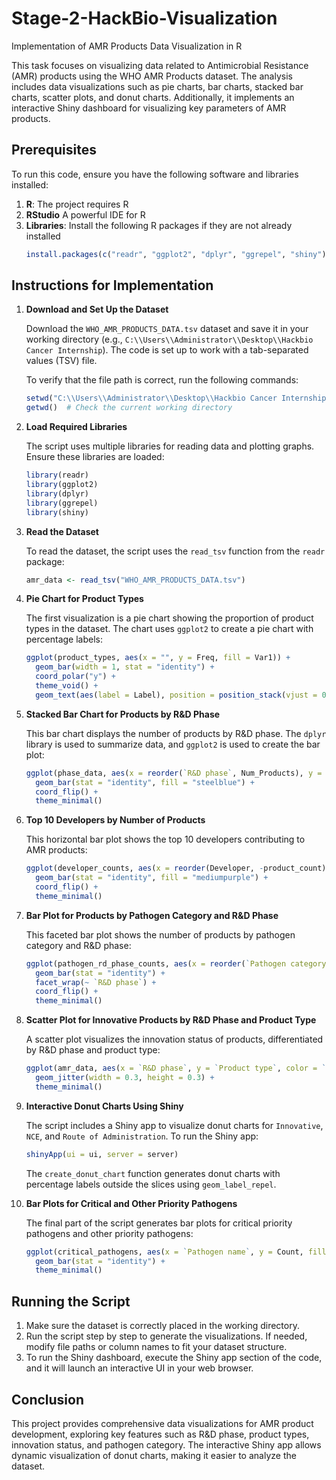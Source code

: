 # Stage-2-HackBio-Visualization
Implementation of AMR Products Data Visualization in R

This task focuses on visualizing data related to Antimicrobial Resistance (AMR) products using the WHO AMR Products dataset. The analysis includes data visualizations such as pie charts, bar charts, stacked bar charts, scatter plots, and donut charts. Additionally, it implements an interactive Shiny dashboard for visualizing key parameters of AMR products.

## Prerequisites

To run this code, ensure you have the following software and libraries installed:

1. **R**: The project requires R
2. **RStudio**  A powerful IDE for R
3. **Libraries**: Install the following R packages if they are not already installed
   ```R
   install.packages(c("readr", "ggplot2", "dplyr", "ggrepel", "shiny"))
   ```

## Instructions for Implementation

1. **Download and Set Up the Dataset**

   Download the `WHO_AMR_PRODUCTS_DATA.tsv` dataset and save it in your working directory (e.g., `C:\\Users\\Administrator\\Desktop\\Hackbio Cancer Internship`). The code is set up to work with a tab-separated values (TSV) file.

   To verify that the file path is correct, run the following commands:

   ```R
   setwd("C:\\Users\\Administrator\\Desktop\\Hackbio Cancer Internship")  # Set the working directory
   getwd()  # Check the current working directory
   ```

2. **Load Required Libraries**

   The script uses multiple libraries for reading data and plotting graphs. Ensure these libraries are loaded:

   ```R
   library(readr)
   library(ggplot2)
   library(dplyr)
   library(ggrepel)
   library(shiny)
   ```

3. **Read the Dataset**

   To read the dataset, the script uses the `read_tsv` function from the `readr` package:

   ```R
   amr_data <- read_tsv("WHO_AMR_PRODUCTS_DATA.tsv")
   ```

4. **Pie Chart for Product Types**

   The first visualization is a pie chart showing the proportion of product types in the dataset. The chart uses `ggplot2` to create a pie chart with percentage labels:

   ```R
   ggplot(product_types, aes(x = "", y = Freq, fill = Var1)) +
     geom_bar(width = 1, stat = "identity") +
     coord_polar("y") +
     theme_void() +
     geom_text(aes(label = Label), position = position_stack(vjust = 0.5))
   ```

5. **Stacked Bar Chart for Products by R&D Phase**

   This bar chart displays the number of products by R&D phase. The `dplyr` library is used to summarize data, and `ggplot2` is used to create the bar plot:

   ```R
   ggplot(phase_data, aes(x = reorder(`R&D phase`, Num_Products), y = Num_Products)) +
     geom_bar(stat = "identity", fill = "steelblue") +
     coord_flip() +
     theme_minimal()
   ```

6. **Top 10 Developers by Number of Products**

   This horizontal bar plot shows the top 10 developers contributing to AMR products:

   ```R
   ggplot(developer_counts, aes(x = reorder(Developer, -product_count), y = product_count)) +
     geom_bar(stat = "identity", fill = "mediumpurple") +
     coord_flip() +
     theme_minimal()
   ```

7. **Bar Plot for Products by Pathogen Category and R&D Phase**

   This faceted bar plot shows the number of products by pathogen category and R&D phase:

   ```R
   ggplot(pathogen_rd_phase_counts, aes(x = reorder(`Pathogen category`, count), y = count, fill = `Pathogen category`)) +
     geom_bar(stat = "identity") +
     facet_wrap(~ `R&D phase`) +
     coord_flip() +
     theme_minimal()
   ```

8. **Scatter Plot for Innovative Products by R&D Phase and Product Type**

   A scatter plot visualizes the innovation status of products, differentiated by R&D phase and product type:

   ```R
   ggplot(amr_data, aes(x = `R&D phase`, y = `Product type`, color = `Innovative?`)) +
     geom_jitter(width = 0.3, height = 0.3) +
     theme_minimal()
   ```

9. **Interactive Donut Charts Using Shiny**

   The script includes a Shiny app to visualize donut charts for `Innovative`, `NCE`, and `Route of Administration`. To run the Shiny app:

   ```R
   shinyApp(ui = ui, server = server)
   ```

   The `create_donut_chart` function generates donut charts with percentage labels outside the slices using `geom_label_repel`.

10. **Bar Plots for Critical and Other Priority Pathogens**

    The final part of the script generates bar plots for critical priority pathogens and other priority pathogens:

    ```R
    ggplot(critical_pathogens, aes(x = `Pathogen name`, y = Count, fill = `Active against priority pathogens?`)) +
      geom_bar(stat = "identity") +
      theme_minimal()
    ```

## Running the Script

1. Make sure the dataset is correctly placed in the working directory.
2. Run the script step by step to generate the visualizations. If needed, modify file paths or column names to fit your dataset structure.
3. To run the Shiny dashboard, execute the Shiny app section of the code, and it will launch an interactive UI in your web browser.

## Conclusion

This project provides comprehensive data visualizations for AMR product development, exploring key features such as R&D phase, product types, innovation status, and pathogen category. The interactive Shiny app allows dynamic visualization of donut charts, making it easier to analyze the dataset.

